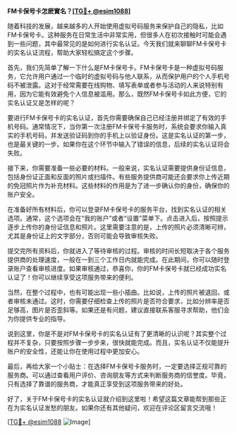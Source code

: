 **FM卡保号卡怎麽實名？[[TG💪+ @esim1088](https://t.me/s/esim1088)]**

随着科技的发展，越来越多的人开始使用虚拟号码服务来保护自己的隐私，比如FM卡保号卡。这种服务在日常生活中非常实用，但很多人在初次接触时可能会遇到一些问题，其中最常见的是如何进行实名认证。今天我们就来聊聊FM卡保号卡的实名认证流程，帮助大家轻松搞定这个步骤。

首先，我们先简单了解一下什么是FM卡保号卡。FM卡保号卡是一种虚拟号码服务，它允许用户通过一个临时的虚拟号码与他人联系，从而保护用户的个人手机号码不被泄露。这对于经常需要在线购物、填写表单或者参与活动的人来说特别有用，因为它能有效避免个人信息被滥用。那么，既然FM卡保号卡如此方便，它的实名认证又是怎样的呢？

要进行FM卡保号卡的实名认证，首先你需要确保自己已经注册并绑定了有效的手机号码。通常情况下，当你第一次注册FM卡保号卡服务时，系统会要求你输入真实的手机号码，并发送验证码到你的手机上以验证身份。这是实名认证的第一步，也是最关键的一步。如果你在这个环节中输入了错误的信息，后续的实名认证将会失败。

接下来，你需要准备一些必要的材料。一般来说，实名认证需要提供身份证信息，包括身份证正面和反面的照片或扫描件。有些服务提供商可能还会要求你上传近期的免冠照片作为补充材料。这些材料的作用是为了进一步确认你的身份，确保你的账户安全。

在准备好所有材料后，你可以登录FM卡保号卡的服务平台，找到实名认证的相关选项。通常，这个选项会在“我的账户”或者“设置”菜单下。点击进入后，按照提示逐步上传你的身份证信息和照片。这里需要注意的是，上传的照片必须清晰可辨，尤其是身份证上的文字部分，否则可能会导致审核失败。

提交完所有资料后，你就进入了等待审核的过程。审核的时间长短取决于各个服务提供商的处理速度，一般在一到三个工作日内就能完成。在此期间，你可以随时登录账户查看审核进度。如果审核通过，恭喜你，你的FM卡保号卡就已经成功实名认证了！你可以继续享受这项服务带来的便利。

当然，在整个过程中，也有可能出现一些小插曲。比如说，上传的照片被退回，或者审核未通过。这时，你需要仔细检查上传的照片是否符合要求，比如分辨率是否足够高，图片是否歪斜等。如果还是有问题，建议直接联系客服寻求帮助，他们会为你提供专业的指导。

说到这里，你是不是对FM卡保号卡的实名认证有了更清晰的认识呢？其实整个过程并不复杂，只要按照步骤一步步来，很快就能完成。而且，实名认证不仅能提升账户的安全性，还能让你在使用过程中更加安心。

最后，再给大家一个小贴士：在选择FM卡保号卡服务时，一定要选择正规可靠的服务商。可以通过查看用户评价、咨询朋友等方式来判断服务商的信誉度。毕竟，只有选择了靠谱的服务商，才能真正享受到这项服务带来的好处。

好了，关于FM卡保号卡的实名认证就介绍到这里啦！希望这篇文章能帮到那些正在为实名认证发愁的朋友。如果你还有其他疑问，欢迎在评论区留言交流哦！

[[TG💪+ @esim1088](https://t.me/s/esim1088) ![Image](https://i.postimg.cc/4NQfJmqS/Snipaste-2025-05-13-00-14-12.png)]